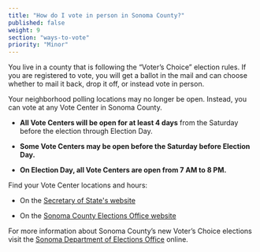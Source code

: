 ```yaml
---
title: "How do I vote in person in Sonoma County?"
published: false
weight: 9
section: "ways-to-vote"
priority: "Minor"
---
```


You live in a county that is following the “Voter’s Choice” election rules. If you are registered to vote, you will get a ballot in the mail and can choose whether to mail it back, drop it off, or instead vote in person.

Your neighborhood polling locations may no longer be open. Instead, you can vote at any Vote Center in Sonoma County.   

- **All Vote Centers will be open for at least 4 days** from the Saturday before the election through Election Day.

- **Some Vote Centers may be open before the Saturday before Election Day.** 

- **On Election Day, all Vote Centers are open from 7 AM to 8 PM.**  

Find your Vote Center locations and hours:  

- On the [Secretary of State's website](https://caearlyvoting.sos.ca.gov/) 

- On the [Sonoma County Elections Office website](https://sonomacounty.maps.arcgis.com/apps/webappviewer/index.html?id=20319983129d4b5fb1b5f2922044db95)       

For more information about Sonoma County’s new Voter’s Choice elections visit the [Sonoma Department of Elections Office](https://www.sccgov.org/sites/rov/VCA/Pages/home.aspx) online.
